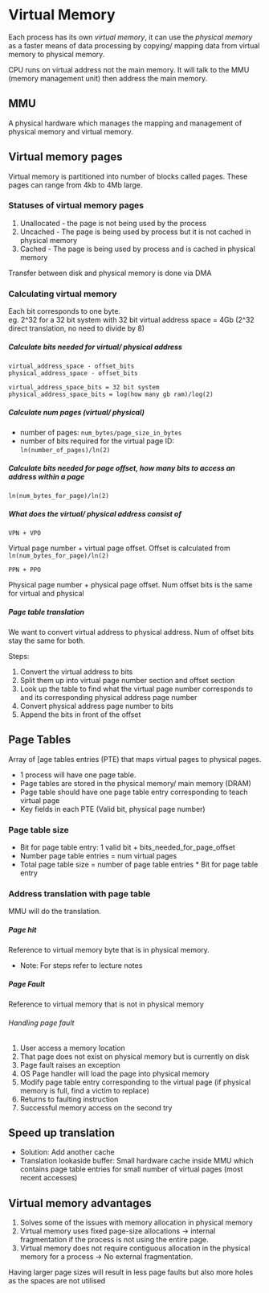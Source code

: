 # Virtual Memory

Each process has its own *virtual memory*, it can use the *physical memory* as a faster means of data processing by copying/ mapping data from virtual memory to physical memory.
  
CPU runs on virtual address not the main memory. It will talk to the MMU (memory management unit) then address the main memory.

## MMU
A physical hardware which manages the mapping and management of physical memory and virtual memory.

## Virtual memory pages

Virtual memory is partitioned into number of blocks called pages. These pages can range from 4kb to 4Mb large.

### Statuses of virtual memory pages
1. Unallocated - the page is not being used by the process
2. Uncached - The page is being used by process but it is not cached in physical memory
3. Cached - The page is being used by process and is cached in physical memory

Transfer between disk and physical memory is done via DMA

### Calculating virtual memory
Each bit corresponds to one byte.  
eg. 2^32 for a 32 bit system with 32 bit virtual address space = 4Gb (2^32 direct translation, no need to divide by 8)
##### Calculate bits needed for virtual/ physical address
```
virtual_address_space - offset_bits
physical_address_space - offset_bits

virtual_address_space_bits = 32 bit system
physical_address_space_bits = log(how many gb ram)/log(2)
```
##### Calculate num pages (virtual/ physical)
- number of pages: `num_bytes/page_size_in_bytes`
- number of bits required for the virtual page ID: `ln(number_of_pages)/ln(2)`

##### Calculate bits needed for page offset, how many bits to access an address within a page
```
ln(num_bytes_for_page)/ln(2)
```

##### What does the virtual/ physical address consist of
```
VPN + VPO
```
Virtual page number + virtual page offset. Offset is calculated from `ln(num_bytes_for_page)/ln(2)`

```
PPN + PPO
```
Physical page number + physical page offset. Num offset bits is the same for virtual and physical

##### Page table translation
We want to convert virtual address to physical address. Num of offset bits stay the same for both.

Steps:
1. Convert the virtual address to bits
2. Split them up into virtual page number section and offset section
3. Look up the table to find what the virtual page number corresponds to and its corresponding physical address page number
4. Convert physical address page number to bits
5. Append the bits in front of the offset


## Page Tables
Array of [age tables entries (PTE) that maps virtual pages to physical pages. 

- 1 process will have one page table.
- Page tables are stored in the physical memory/ main memory (DRAM)
- Page table should have one page table entry corresponding to teach virtual page
- Key fields in each PTE (Valid bit, physical page number)

### Page table size
- Bit for page table entry: 1 valid bit + bits_needed_for_page_offset
- Number page table entries = num virtual pages
- Total page table size = number of page table entries * Bit for page table entry

### Address translation with page table

MMU will do the translation. 

##### Page hit
Reference to virtual memory byte that is in physical memory.

- Note: For steps refer to lecture notes

##### Page Fault

Reference to virtual memory that is not in physical memory

###### Handling page fault

1. User access a memory location
2. That page does not exist on physical memory but is currently on disk
3. Page fault raises an exception
4. OS Page handler will load the page into physical memory
5. Modify page table entry corresponding to the virtual page (if physical memory is full, find a victim to replace)
6. Returns to faulting instruction
7. Successful memory access on the second try


## Speed up translation
- Solution: Add another cache
- Translation lookaside buffer: Small hardware cache inside MMU which contains page table entries for small number of virtual pages (most recent accesses)

## Virtual memory advantages

1. Solves some of the issues with memory allocation in physical memory
2. Virtual memory uses fixed page-size allocations -> internal fragmentation if the process is not using the entire page.
3. Virtual memory does not require contiguous allocation in the physical memory for a process -> No external fragmentation.

Having larger page sizes will result in less page faults but also more holes as the spaces are not utilised
